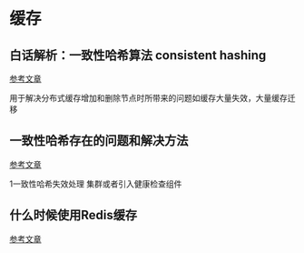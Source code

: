 # 缓存

## 白话解析：一致性哈希算法 consistent hashing

[参考文章](https://www.zsythink.net/archives/1182)

用于解决分布式缓存增加和删除节点时所带来的问题如缓存大量失效，大量缓存迁移

## 一致性哈希存在的问题和解决方法

[参考文章](https://blog.csdn.net/CoderTnT/article/details/112383202)

1一致性哈希失效处理 集群或者引入健康检查组件

## 什么时候使用Redis缓存

[参考文章](https://blog.csdn.net/qq_37493556/article/details/107677555)